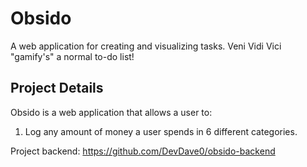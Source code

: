 # Obsido
A web application for creating and visualizing tasks. Veni Vidi Vici "gamify's" a normal to-do list!

<!-- ![Veni Vidi Vici](https://github.com/DevDave0/To-Do-Frontend/blob/master/Screen%20Shot%202020-08-20%20at%2011.19.58%20AM.png) -->

## Project Details 

Obsido is a web application that allows a user to:
1. Log any amount of money a user spends in 6 different categories.
<!-- 2. Show each task in a with their category with the ability to filter each category. 
3. When completing a task, adds experience points to the user to "level up". 
4. Allows a user to delete tasks. 
5. Visualizes the level of the user with an Avatar that changes with each level up.  -->

<!-- Video demo link: https://www.youtube.com/watch?v=XLV9ZdpmQOs -->

<!-- 
## Stack

1. React.js with implementation of React Routers
2. Semantic-UI framework with custom CSS
3. Ruby on Rails API with JWT Authentication
4. Usage of React Hooks to manage state -->

Project backend: https://github.com/DevDave0/obsido-backend